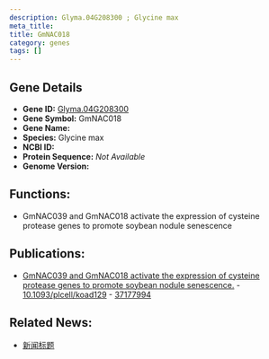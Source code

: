 ```yaml
---
description: Glyma.04G208300 ; Glycine max
meta_title:
title: GmNAC018
category: genes
tags: []
---
```


## Gene Details
- **Gene ID:**	[Glyma.04G208300](https://www.maizegdb.org/gene_center/gene/Glyma.04G208300)
- **Gene Symbol:** GmNAC018
- **Gene Name:** 
- **Species:** Glycine max
- **NCBI ID:** [  ]()
- **Protein Sequence:** *Not Available*
- **Genome Version:** []()

## Functions:
   - GmNAC039 and GmNAC018 activate the expression of cysteine protease genes to promote soybean nodule senescence

## Publications:
   - [GmNAC039 and GmNAC018 activate the expression of cysteine protease genes to promote soybean nodule senescence.]( https://academic.oup.com/plcell/article/35/8/2929/7161386?login=true ) - [10.1093/plcell/koad129]( https://academic.oup.com/plcell/article/35/8/2929/7161386?login=true ) - [37177994](https://pubmed.ncbi.nlm.nih.gov/37177994/)

## Related News:
   - [新闻标题](https://mp.weixin.qq.com/s/W4p_zWCcFxYczzFxUpbZFQ)
